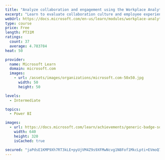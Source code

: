 ```yaml
---
title: "Analyze collaboration and engagement using the Workplace Analytics Ways of working assessment dashboard"
excerpt: "Learn to evaluate collaboration culture and employee experience with a Power BI template using Workplace Analytics data."
webUrl: https://docs.microsoft.com/en-us/learn/modules/workplace-analytics-ways-working/
type: course
price: Free
length: PT31M
ratings:
  count: 37
  average: 4.783784
heat: 50

provider:
  name: Microsoft Learn
  domain: microsoft.com
  images:
    - url: /assets/images/organizations/microsoft.com-50x50.jpg
      width: 50
      height: 50

levels:
  - Intermediate

topics:
  - Power BI

images:
  - url: https://docs.microsoft.com/learn/achievements/generic-badge-social.png
    width: 640
    height: 320
    isCached: true

secured: "jaPdsE1KMP9Xh7RT3kLE+pyUjVM4Z9s9XFMwNcvg1N8Fof1MkcLpti+EVmoQ7bQOmbVTUBZ/exlef/eLqY9tmCCX5hkkkYX9HUTCfridNzyLg0JiJevQY/6uGtC7Ey5mOWOQmpQT5z2gj+ZXvTkLymDo5UV/+NF01htyWWZvez7J9RA/9MD6+im5pN8IgN20CwExUy33FOhy1lBzN78oG9ek2ZKqtgQLCevaUx4wtrUlXtJQ3zaekweeHWc27/eEiT/RhFsFlE08yqYjVKj7D5Xep9QbBFmW0aOpUoX0Uy8UOwgqBJbTx451PYil2jV/6da3pGJGiOca4+C0Soj1/+sV/lDyQvuM4C6dVw8u4YCjxs1jVc5k7pMGg/RmDLbk+5bhxlPlLH3EkEq3bhw9HysSDiqrYM7rZlDgATKxekw=;NDfOzDbtRMkpbEtHi84L9w=="
---
```


